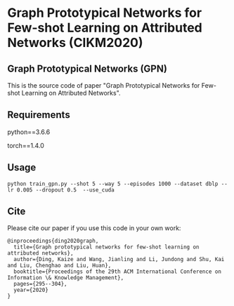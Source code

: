 Graph Prototypical Networks for Few-shot Learning on Attributed Networks (CIKM2020)
============

## Graph Prototypical Networks (GPN)

This is the source code of paper "Graph Prototypical Networks for Few-shot Learning on Attributed Networks".


## Requirements
python==3.6.6 

torch==1.4.0

## Usage
```python train_gpn.py --shot 5 --way 5 --episodes 1000 --dataset dblp --lr 0.005 --dropout 0.5  --use_cuda```

## Cite

Please cite our paper if you use this code in your own work:

```
@inproceedings{ding2020graph,
  title={Graph prototypical networks for few-shot learning on attributed networks},
  author={Ding, Kaize and Wang, Jianling and Li, Jundong and Shu, Kai and Liu, Chenghao and Liu, Huan},
  booktitle={Proceedings of the 29th ACM International Conference on Information \& Knowledge Management},
  pages={295--304},
  year={2020}
}
```


